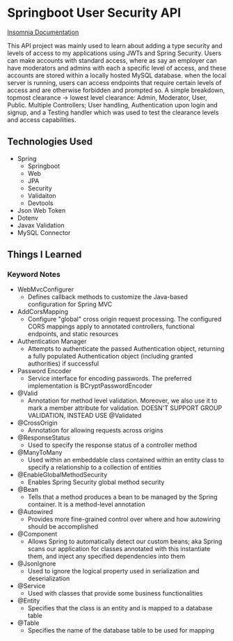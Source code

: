 # Springboot User Security API
[Insomnia Documentation](https://christianpari.github.io/Springboot-User-Security-API)

This API project was mainly used to learn about adding a type security and levels of access to my applications using JWTs and Spring Security. Users can make accounts with standard access, where as say an employer can have moderators and admins with each a specific level of access, and these accounts are stored within a locally hosted MySQL database. when the local server is running, users can access endpoints that require certain levels of access and are otherwise forbidden and prompted so. A simple breakdown, topmost clearance -> lowest level clearance: Admin, Moderator, User, Public. Multiple Controllers; User handling, Authentication upon login and signup, and a Testing handler which was used to test the clearance levels and access capabilities. 


## Technologies Used
- Spring
  - Springboot
  - Web
  - JPA
  - Security
  - Validaiton
  - Devtools
- Json Web Token
- Dotenv
- Javax Validation
- MySQL Connector


## Things I Learned



### Keyword Notes

- WebMvcConfigurer
  - Defines callback methods to customize the Java-based configuration for Spring MVC
- AddCorsMapping
  - Configure "global" cross origin request processing. The configured CORS mappings apply to annotated controllers, functional endpoints, and static resources
- Authentication Manager
  - Attempts to authenticate the passed Authentication object, returning a fully populated Authentication object (including granted authorities) if successful
- Password Encoder
  - Service interface for encoding passwords. The preferred implementation is BCryptPasswordEncoder
- @Valid
  - Annotation for method level validation. Moreover, we also use it to mark a member attribute for validation. DOESN'T SUPPORT GROUP VALIDATION, INSTEAD USE @Validated
- @CrossOrigin
  - Annotation for allowing requests across origins
- @ResponseStatus
  - Used to specify the response status of a controller method
- @ManyToMany
  - Used within an embeddable class contained within an entity class to specify a relationship to a collection of entities
- @EnableGlobalMethodSecurity
  - Enables Spring Security global method security
- @Bean
  -  Tells that a method produces a bean to be managed by the Spring container. It is a method-level annotation
- @Autowired
  - Provides more fine-grained control over where and how autowiring should be accomplished
- @Component
  - Allows Spring to automatically detect our custom beans; aka Spring scans our application for classes annotated with this instantiate them, and inject any specified dependencies into them
- @JsonIgnore
  - Used to ignore the logical property used in serialization and deserialization
- @Service
  - Used with classes that provide some business functionalities
- @Entity
  - Specifies that the class is an entity and is mapped to a database table
- @Table
  - Specifies the name of the database table to be used for mapping